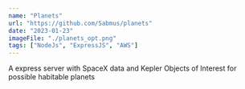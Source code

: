 ```yaml
---
name: "Planets"
url: "https://github.com/Sabmus/planets"
date: "2023-01-23"
imageFile: "./planets_opt.png"
tags: ["NodeJs", "ExpressJS", "AWS"]
---
```


A express server with SpaceX data and Kepler Objects of Interest for possible habitable planets
